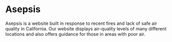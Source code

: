 # Asepsis
Asepsis is a website built in response to recent fires and lack of safe air quality in California. Our website displays air-quality levels of many different locations and also offers guidance for those in areas with poor air.
